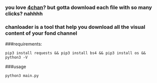 ### you love [4chan](https://www.4chan.org)? but gotta download each file with so many clicks? nahhhh

### chanloader is a tool that help you download all the visual content of your fond channel

###requirements:
```
pip3 install requests && pip3 install bs4 && pip3 install os && python3 -V
```

###usage
```
python3 main.py
```
